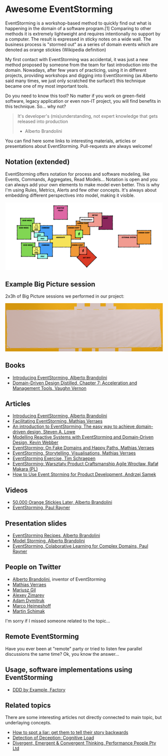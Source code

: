 # Awesome EventStorming

EventStorming is a workshop-based method to quickly find out what is happening in the domain of a software program.[1] Comparing to other methods it is extremely lightweight and requires intentionally no support by a computer. The result is expressed in sticky notes on a wide wall. The business process is "stormed out" as a series of domain events which are denoted as orange stickies (Wikipedia definition)

My first contact with EventStorming was accidental, it was just a new method proposed by someone from the team for fast introduction into the domain.  Nowadays, after few years of practicing, using it in different projects, providing workshops and digging into EventStorming (as Alberto said many times, we just only scratched the surface!) this technique became one of my most important tools.

Do you need to know this tool? No matter if you work on green-field software, legacy application or even non-IT project, you will find benefits in this technique. So... why not?

> It's developer's (mis)understanding, not expert knowledge that gets released into production
> - Alberto Brandolini

You can find here some links to interesting materials, articles or presentations about EventStorming. Pull-requests are always welcome!

## Notation (extended)

EventStorming offers notation for process and software modeling, like Events, Commands, Aggregates, Read Models... Notation is open and you can always add your own elements to make model even better. This is why I'm using Rules, Metrics, Alerts and few other concepts. It's always about embedding different perspectives into model, making it visible.

<p align="center">
  <img src="assets/notation.png" />
</p>

## Example Big Picture session

2x3h of Big Picture sessions we performed in our project:

<p align="center">
  <img src="assets/timelapses/timelapse-1.gif" />
</p>

## Books

- [Introducing EventStorming, Alberto Brandolini](http://eventstorming.com)
- [Domain-Driven Design Distilled, Chapter 7: Acceleration and Management Tools, Vaughn Vernon](https://www.pearson.com/us/higher-education/program/Vernon-Domain-Driven-Design-Distilled/PGM332632.html)

## Articles

- [Introducing EventStorming, Alberto Brandolini](http://ziobrando.blogspot.com/2013/11/introducing-event-storming.html)
- [Facilitating EventStorming, Mathias Verraes](http://verraes.net/2013/08/facilitating-event-storming/)
- [An introduction to EventStorming: The easy way to achieve domain-driven design, Steven A. Lowe](https://techbeacon.com/introduction-event-storming-easy-way-achieve-domain-driven-design)
- [Modelling Reactive Systems with EventStorming and Domain-Driven Design, Kevin Webber](https://blog.redelastic.com/corporate-arts-crafts-modelling-reactive-systems-with-event-storming-73c6236f5dd7)
- [EventStorming: On Fake Domains and Happy Paths, Mathias Verraes](http://verraes.net/2014/07/event-storming-fake-domains-happy-paths/)
- [EventStorming, Storytelling, Visualisations, Mathias Verraes](http://verraes.net/2015/03/event-storming-storytelling-visualisations/)
- [EventStorming Exercise, Tim Schraepen](http://sch3lp.github.io/2014/07/12/event-storming-exercise/)
- [EventStorming: Warsztaty Product Craftsmanship Agile Wrocław, Rafał Makara (PL)](https://rmakara.github.io/notes/Event-Storming-Warsztaty-Agile-Wroclaw)
- [How to Use Event Storming for Product Development, Andrzej Samek](https://developers.livechatinc.com/blog/event-storming-for-product-development/)

## Videos

- [50.000 Orange Stickies Later, Alberto Brandolini](https://www.youtube.com/watch?v=1i6QYvYhlYQ)
- [EventStorming, Paul Rayner](https://www.youtube.com/watch?v=bXm8Cznyb_s)

## Presentation slides

- [EventStorming Recipes, Alberto Brandolini](https://www.slideshare.net/ziobrando/event-storming-recipes)
- [Model Storming, Alberto Brandolini](https://www.slideshare.net/ziobrando/model-storming)
- [EventStorming, Colaborative Learning for Complex Domains, Paul Rayner](http://yowconference.com.au/slides/yowwest2016/Rayner-EventStorming.pdf)

## People on Twitter

- [Alberto Brandolini](https://twitter.com/ziobrando), inventor of EventStorming
- [Mathias Verraes](https://twitter.com/mathiasverraes)
- [Mariusz Gil](https://twitter.com/mariuszgil)
- [Alexey Zimarev](https://twitter.com/Zimareff)
- [Adam Dymitruk](https://twitter.com/adymitruk)
- [Marco Heimeshoff](https://twitter.com/Heimeshoff)
- [Martin Schimak](https://twitter.com/martinschimak)

I'm sorry if I missed someone related to the topic...

## Remote EventStorming

Have you ever been at "remote" party or tried to listen few parallel discussions the same time? Ok, you know the answer...

## Usage, software implementations using EventStorming

- [DDD by Example, Factory](https://github.com/ddd-by-examples/factory)

## Related topics

There are some interesting articles not directly connected to main topic, but underlaying concepts.

- [How to spot a liar: get them to tell their story backwards](http://www.dailymail.co.uk/sciencetech/article-460505/How-spot-liar-tell-story-backwards.html)
- [Detection of Deception: Cognitive Load](http://psychology.iresearchnet.com/forensic-psychology/police-psychology/detection-of-deception-cognitive-load/)
- [Divergent, Emergent & Convergent Thinking, Performance People Pty Ltd](https://www.slideshare.net/GeoffatPerformancePeople/fan-explore-focus)
